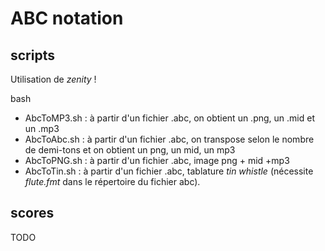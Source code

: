 # ABC notation

## scripts
Utilisation de _zenity_ !

bash

* AbcToMP3.sh : à partir d'un fichier .abc, on obtient un .png, un .mid et un .mp3
* AbcToAbc.sh : à partir d'un fichier .abc, on transpose selon le nombre de demi-tons et on obtient un png, un mid, un mp3
* AbcToPNG.sh : à partir d'un fichier .abc, image png + mid +mp3
* AbcToTin.sh : à partir d'un fichier .abc, tablature _tin whistle_ (nécessite _flute.fmt_ dans le répertoire du fichier abc).


## scores
TODO
